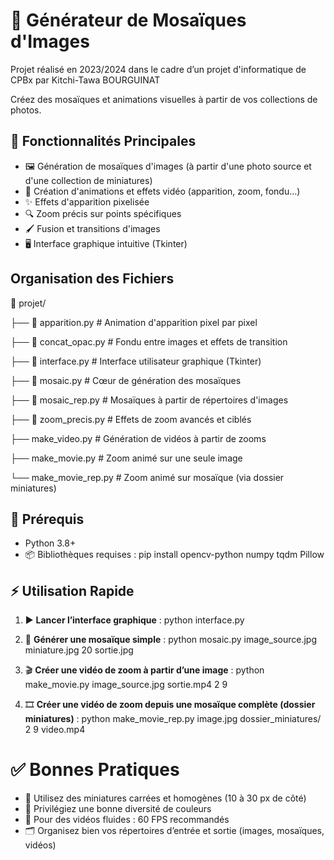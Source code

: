 # 🧩 Générateur de Mosaïques d'Images
Projet réalisé en 2023/2024 dans le cadre d’un projet d'informatique de CPBx par Kitchi-Tawa BOURGUINAT

Créez des mosaïques et animations visuelles à partir de vos collections de photos.

## 🚀 Fonctionnalités Principales

- 🖼️ Génération de mosaïques d'images (à partir d'une photo source et d'une collection de miniatures)
- 🎥 Création d'animations et effets vidéo (apparition, zoom, fondu…)
- ✨ Effets d'apparition pixelisée
- 🔍 Zoom précis sur points spécifiques
- 🖌️ Fusion et transitions d'images
- 🖥️ Interface graphique intuitive (Tkinter)

## Organisation des Fichiers

📂 projet/

├── 📄 apparition.py             # Animation d'apparition pixel par pixel

├── 📄 concat_opac.py            # Fondu entre images et effets de transition

├── 📄 interface.py              # Interface utilisateur graphique (Tkinter)

├── 📄 mosaic.py                 # Cœur de génération des mosaïques

├── 📄 mosaic_rep.py             # Mosaïques à partir de répertoires d'images

├── 📄 zoom_precis.py            # Effets de zoom avancés et ciblés

├── make_video.py       # Génération de vidéos à partir de zooms

├── make_movie.py       # Zoom animé sur une seule image

└── make_movie_rep.py   # Zoom animé sur mosaïque (via dossier miniatures)

## 🧪 Prérequis

- Python 3.8+
- 📦 Bibliothèques requises :
pip install opencv-python numpy tqdm Pillow

## ⚡ Utilisation Rapide

1. ▶️ **Lancer l’interface graphique** : python interface.py

2. 🧱 **Générer une mosaïque simple** : python mosaic.py image_source.jpg miniature.jpg 20 sortie.jpg

3. 🎬 **Créer une vidéo de zoom à partir d’une image** : python make_movie.py image_source.jpg sortie.mp4 2 9

4. 🎞️ **Créer une vidéo de zoom depuis une mosaïque complète (dossier miniatures)** : python make_movie_rep.py image.jpg dossier_miniatures/ 2 9 video.mp4


# ✅ Bonnes Pratiques
- 📐 Utilisez des miniatures carrées et homogènes (10 à 30 px de côté)
- 🎨 Privilégiez une bonne diversité de couleurs
- 🎥 Pour des vidéos fluides : 60 FPS recommandés
- 🗂️ Organisez bien vos répertoires d’entrée et sortie (images, mosaïques, vidéos)

